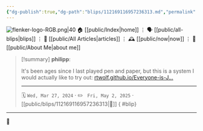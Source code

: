 ```yaml
---
{"dg-publish":true,"dg-path":"blips/112169116957236313.md","permalink":"/blips/112169116957236313/","title":"philipp on mastodon @ 2024-03-27"}
---
```



<div class="transclusion internal-embed is-loaded"><div class="markdown-embed">




![flenker-logo-RGB.png|40](/img/user/attachments/flenker-logo-RGB.png)
🏠 [[public/Index\|home]]  ⋮ 🗣️ [[public/all-blips\|blips]] ⋮  📝 [[public/All Articles\|articles]]  ⋮ 🕰️ [[public/now\|now]] ⋮ 🪪 [[public/About Me\|about me]]


</div></div>


> [!summary] **philipp**:
>
> It's been ages since I last played pen and paper, but this is a system I would actually like to try out: [rtwolf.github.io/Everyone-is-J…](https://rtwolf.github.io/Everyone-is-John/)
> - - -
>
> 🗓️ <code>Wed, Mar 27, 2024</code>  · ✏️ <code> Fri, May 2, 2025</code>  · [[public/blips/112169116957236313\|🔗]]
{ #blip}


- - -

 👾
